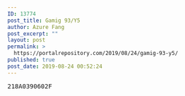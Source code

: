 ```yaml
---
ID: 13774
post_title: Gamig 93/Y5
author: Azure Fang
post_excerpt: ""
layout: post
permalink: >
  https://portalrepository.com/2019/08/24/gamig-93-y5/
published: true
post_date: 2019-08-24 00:52:24
---
```

<pre>218A0390602F</pre>